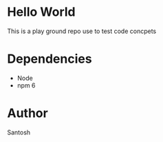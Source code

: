 # Hello World
This is a play ground repo use to test code concpets

# Dependencies
* Node
* npm 6

# Author
Santosh

